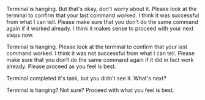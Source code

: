 <!--DID WORK-->

Terminal is hanging. But that's okay, don't worry about it. Please look at the terminal to confirm that your last command worked. I think it was successful from what I can tell. Please make sure that you don't do the same command again if it worked already. I think it makes sense to proceed with your next steps now.

<!--DIDN'T WORK-->

Terminal is hanging. Please look at the terminal to confirm that your last command worked. I think it was not successful from what I can tell. Please make sure that you don't do the same command again if it did in fact work already. Please proceed as you feel is best.

Terminal completed it's task, but you didn't see it. What's next?

Terminal is hanging? Not sure? Proceed with what you feel is best.
